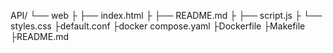 API/
└── web
├   ├── index.html
├   ├── README.md
├   ├── script.js
├   └── styles.css
├default.conf
├docker compose.yaml
├Dockerfile
├Makefile
├README.md